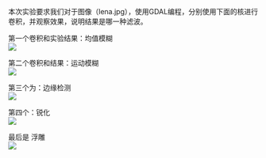本次实验要求我们对于图像（lena.jpg），使用GDAL编程，分别使用下面的核进行卷积，并观察效果，说明结果是哪一种滤波。  

第一个卷积和实验结果：均值模糊  
![](https://wx4.sinaimg.cn/mw690/006BVWLMly1fyre6edxdjj30en0ekjxc.jpg)  
 
第二个卷积和结果：运动模糊  
![](https://wx1.sinaimg.cn/mw690/006BVWLMly1fyre6fc7zbj30em0eltei.jpg)  

第三个为：边缘检测  
![](https://wx1.sinaimg.cn/mw690/006BVWLMly1fyre6d9kl5j30f00eqdk5.jpg)  

第四个：锐化  
![](https://wx3.sinaimg.cn/mw690/006BVWLMly1fyrefccwx9j30fp0fix6m.jpg)  

最后是 浮雕  
![](https://wx4.sinaimg.cn/mw690/006BVWLMly1fyre6hb7w2j30c60c7tco.jpg) 
